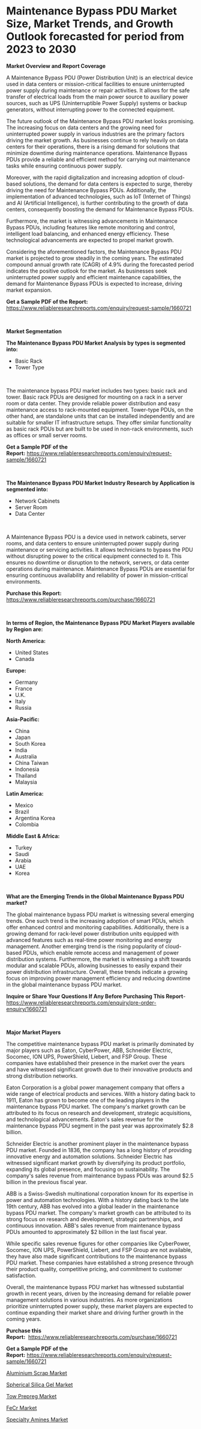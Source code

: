<p><h1>Maintenance Bypass PDU Market Size, Market Trends, and Growth Outlook forecasted for period from 2023 to 2030</h1></p><p><strong>Market Overview and Report Coverage</strong></p>
<p><p>A Maintenance Bypass PDU (Power Distribution Unit) is an electrical device used in data centers or mission-critical facilities to ensure uninterrupted power supply during maintenance or repair activities. It allows for the safe transfer of electrical loads from the main power source to auxiliary power sources, such as UPS (Uninterruptible Power Supply) systems or backup generators, without interrupting power to the connected equipment.</p><p>The future outlook of the Maintenance Bypass PDU market looks promising. The increasing focus on data centers and the growing need for uninterrupted power supply in various industries are the primary factors driving the market growth. As businesses continue to rely heavily on data centers for their operations, there is a rising demand for solutions that minimize downtime during maintenance operations. Maintenance Bypass PDUs provide a reliable and efficient method for carrying out maintenance tasks while ensuring continuous power supply.</p><p>Moreover, with the rapid digitalization and increasing adoption of cloud-based solutions, the demand for data centers is expected to surge, thereby driving the need for Maintenance Bypass PDUs. Additionally, the implementation of advanced technologies, such as IoT (Internet of Things) and AI (Artificial Intelligence), is further contributing to the growth of data centers, consequently boosting the demand for Maintenance Bypass PDUs.</p><p>Furthermore, the market is witnessing advancements in Maintenance Bypass PDUs, including features like remote monitoring and control, intelligent load balancing, and enhanced energy efficiency. These technological advancements are expected to propel market growth.</p><p>Considering the aforementioned factors, the Maintenance Bypass PDU market is projected to grow steadily in the coming years. The estimated compound annual growth rate (CAGR) of 4.9% during the forecasted period indicates the positive outlook for the market. As businesses seek uninterrupted power supply and efficient maintenance capabilities, the demand for Maintenance Bypass PDUs is expected to increase, driving market expansion.</p></p>
<p><strong>Get a Sample PDF of the Report:</strong> <a href="https://www.reliableresearchreports.com/enquiry/request-sample/1660721">https://www.reliableresearchreports.com/enquiry/request-sample/1660721</a></p>
<p>&nbsp;</p>
<p><strong>Market Segmentation</strong></p>
<p><strong>The Maintenance Bypass PDU Market Analysis by types is segmented into:</strong></p>
<p><ul><li>Basic Rack</li><li>Tower Type</li></ul></p>
<p>&nbsp;</p>
<p><p>The maintenance bypass PDU market includes two types: basic rack and tower. Basic rack PDUs are designed for mounting on a rack in a server room or data center. They provide reliable power distribution and easy maintenance access to rack-mounted equipment. Tower-type PDUs, on the other hand, are standalone units that can be installed independently and are suitable for smaller IT infrastructure setups. They offer similar functionality as basic rack PDUs but are built to be used in non-rack environments, such as offices or small server rooms.</p></p>
<p><strong>Get a Sample PDF of the Report:</strong>&nbsp;<a href="https://www.reliableresearchreports.com/enquiry/request-sample/1660721">https://www.reliableresearchreports.com/enquiry/request-sample/1660721</a></p>
<p>&nbsp;</p>
<p><strong>The Maintenance Bypass PDU Market Industry Research by Application is segmented into:</strong></p>
<p><ul><li>Network Cabinets</li><li>Server Room</li><li>Data Center</li></ul></p>
<p>&nbsp;</p>
<p><p>A Maintenance Bypass PDU is a device used in network cabinets, server rooms, and data centers to ensure uninterrupted power supply during maintenance or servicing activities. It allows technicians to bypass the PDU without disrupting power to the critical equipment connected to it. This ensures no downtime or disruption to the network, servers, or data center operations during maintenance. Maintenance Bypass PDUs are essential for ensuring continuous availability and reliability of power in mission-critical environments.</p></p>
<p><strong>Purchase this Report:</strong>&nbsp; <a href="https://www.reliableresearchreports.com/purchase/1660721">https://www.reliableresearchreports.com/purchase/1660721</a></p>
<p>&nbsp;</p>
<p><strong>In terms of Region, the Maintenance Bypass PDU Market Players available by Region are:</strong></p>
<p>
    <p> <strong> North America: </strong>
        <ul>
            <li>United States</li>
            <li>Canada</li>
        </ul>
        </p> 
    <p> <strong> Europe: </strong>
        <ul>
            <li>Germany</li>
            <li>France</li>
            <li>U.K.</li>
            <li>Italy</li>
            <li>Russia</li>
        </ul>
        </p> 
    <p> <strong> Asia-Pacific: </strong>
        <ul>
            <li>China</li>
            <li>Japan</li>
            <li>South Korea</li>
            <li>India</li>
            <li>Australia</li>
            <li>China Taiwan</li>
            <li>Indonesia</li>
            <li>Thailand</li>
            <li>Malaysia</li>
        </ul>
        </p> 
    <p> <strong> Latin America: </strong>
        <ul>
            <li>Mexico</li>
            <li>Brazil</li>
            <li>Argentina Korea</li>
            <li>Colombia</li>
        </ul>
        </p> 
    <p> <strong> Middle East & Africa: </strong>
        <ul>
            <li>Turkey</li>
            <li>Saudi</li>
            <li>Arabia</li>
            <li>UAE</li>
            <li>Korea</li>
        </ul>
    </p>
    </p>
<p>&nbsp;</p>
<p><strong>What are the Emerging Trends in the Global Maintenance Bypass PDU market?</strong></p>
<p><p>The global maintenance bypass PDU market is witnessing several emerging trends. One such trend is the increasing adoption of smart PDUs, which offer enhanced control and monitoring capabilities. Additionally, there is a growing demand for rack-level power distribution units equipped with advanced features such as real-time power monitoring and energy management. Another emerging trend is the rising popularity of cloud-based PDUs, which enable remote access and management of power distribution systems. Furthermore, the market is witnessing a shift towards modular and scalable PDUs, allowing businesses to easily expand their power distribution infrastructure. Overall, these trends indicate a growing focus on improving power management efficiency and reducing downtime in the global maintenance bypass PDU market.</p></p>
<p><strong>Inquire or Share Your Questions If Any Before Purchasing This Report</strong>- <a href="https://www.reliableresearchreports.com/enquiry/pre-order-enquiry/1660721">https://www.reliableresearchreports.com/enquiry/pre-order-enquiry/1660721</a></p>
<p>&nbsp;</p>
<p><strong>Major Market Players</strong></p>
<p><p>The competitive maintenance bypass PDU market is primarily dominated by major players such as Eaton, CyberPower, ABB, Schneider Electric, Socomec, ION UPS, PowerShield, Liebert, and FSP Group. These companies have established their presence in the market over the years and have witnessed significant growth due to their innovative products and strong distribution networks.</p><p>Eaton Corporation is a global power management company that offers a wide range of electrical products and services. With a history dating back to 1911, Eaton has grown to become one of the leading players in the maintenance bypass PDU market. The company's market growth can be attributed to its focus on research and development, strategic acquisitions, and technological advancements. Eaton's sales revenue for the maintenance bypass PDU segment in the past year was approximately $2.8 billion.</p><p>Schneider Electric is another prominent player in the maintenance bypass PDU market. Founded in 1836, the company has a long history of providing innovative energy and automation solutions. Schneider Electric has witnessed significant market growth by diversifying its product portfolio, expanding its global presence, and focusing on sustainability. The company's sales revenue from maintenance bypass PDUs was around $2.5 billion in the previous fiscal year.</p><p>ABB is a Swiss-Swedish multinational corporation known for its expertise in power and automation technologies. With a history dating back to the late 19th century, ABB has evolved into a global leader in the maintenance bypass PDU market. The company's market growth can be attributed to its strong focus on research and development, strategic partnerships, and continuous innovation. ABB's sales revenue from maintenance bypass PDUs amounted to approximately $2 billion in the last fiscal year.</p><p>While specific sales revenue figures for other companies like CyberPower, Socomec, ION UPS, PowerShield, Liebert, and FSP Group are not available, they have also made significant contributions to the maintenance bypass PDU market. These companies have established a strong presence through their product quality, competitive pricing, and commitment to customer satisfaction.</p><p>Overall, the maintenance bypass PDU market has witnessed substantial growth in recent years, driven by the increasing demand for reliable power management solutions in various industries. As more organizations prioritize uninterrupted power supply, these market players are expected to continue expanding their market share and driving further growth in the coming years.</p></p>
<p><strong>Purchase this Report:</strong>&nbsp;&nbsp;<a href="https://www.reliableresearchreports.com/purchase/1660721">https://www.reliableresearchreports.com/purchase/1660721</a></p>
<p></p>
<p><strong>Get a Sample PDF of the Report:</strong>&nbsp;<a href="https://www.reliableresearchreports.com/enquiry/request-sample/1660721">https://www.reliableresearchreports.com/enquiry/request-sample/1660721</a></p>
<p><p><a href="https://medium.com/@lisasanchez1968/aluminium-scrap-market-size-cagr-trends-2024-2030-1afa406d5fa5">Aluminium Scrap Market</a></p><p><a href="https://medium.com/@beverlychen69/spherical-silica-gel-market-size-and-market-trends-complete-industry-overview-2023-to-2030-695345be7b99">Spherical Silica Gel Market</a></p><p><a href="https://medium.com/@brittanyrobertson07/tow-prepreg-market-report-reveals-the-latest-trends-and-growth-opportunities-of-this-market-17303b90c01d">Tow Prepreg Market</a></p><p><a href="https://medium.com/@marilynadams76/fecr-market-size-market-outlook-and-market-forecast-2023-to-2030-85b3aad7d5ee">FeCr Market</a></p><p><a href="https://medium.com/@rachelyoung56/specialty-amines-market-trends-forecast-and-competitive-analysis-to-2030-e4a3bebfbee5">Specialty Amines Market</a></p></p>